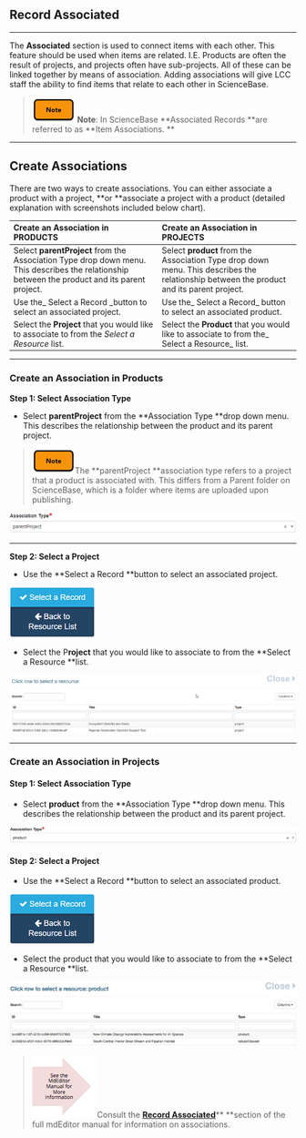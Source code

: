 ## Record Associated

---

The **Associated** section is used to connect items with each other. This feature should be used when items are related. I.E. Products are often the result of projects, and projects often have sub-projects. All of these can be linked together by means of association. Adding associations will give LCC staff the ability to find items that relate to each other in ScienceBase.

> ![](/assets/note_small.png) **Note**: In ScienceBase **Associated Records **are referred to as **Item Associations. **

---

## Create Associations

There are two ways to create associations. You can either associate a product with a project, **or **associate a project with a product \(detailed explanation with screenshots included below chart\).

| Create an Association in PRODUCTS  | Create an Association in PROJECTS  |
| :--- | :--- |
| Select **parentProject** from the Association Type drop down menu. This describes the relationship between the product and its parent project. | Select **product** from the Association Type drop down menu. This describes the relationship between the product and its parent project. |
| Use the\_ Select a Record \_button to select an associated project. | Use the_ Select a Record_ button to select an associated product. |
| Select the **Project** that you would like to associate to from the _Select a Resource_ list. | Select the **Product** that you would like to associate to from the_ Select a Resource_ list. |

---

### Create an Association in Products

**Step 1: Select Association Type**

* Select **parentProject** from the **Association Type **drop down menu. This describes the relationship between the product and its parent project.

> ![](/assets/note_small.png)The **parentProject **association type refers to a project that a product is associated with. This differs from a Parent folder on ScienceBase, which is a folder where items are uploaded upon publishing.

![](/assets/parentProject_association_lcc.png)

---

**Step 2: Select a Project**

* Use the **Select a Record **button to select an associated project.

![](/assets/select_a_record_button.png)

* Select the P**roject** that you would like to associate to from the **Select a Resource **list.

![](/assets/select_a_resource_window.png)

---

### Create an Association in Projects

#### Step 1: Select Association Type

* Select **product** from the **Association Type **drop down menu. This describes the relationship between the product and its parent project.

![](/assets/product_association_lcc.png)

#### Step 2: Select a Project

* Use the **Select a Record **button to select an associated product.

![](/assets/select_a_record_button.png)

* Select the product that you would like to associate to from the **Select a Resource **list.

![](/assets/select_a_resource_product_window.png)

> ![](/assets/see_full_manual_for.png)Consult the [**Record Associated**](https://adiwg.gitbooks.io/mdeditor/content/record/edit/record-associated.html)** **section of the full mdEditor manual for information on associations.



